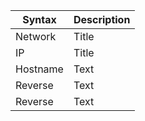 | Syntax      | Description |
| ----------- | ----------- |
| Network     | Title       |
| IP          | Title       |
| Hostname    | Text        |
| Reverse     | Text        |
| Reverse     | Text        |
